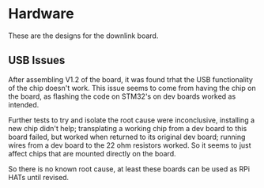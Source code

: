 # Hardware

These are the designs for the downlink board.

## USB Issues

After assembling V1.2 of the board, it was found trhat the USB functionality of the chip doesn't work. This issue seems to come from having the chip on the board, as flashing the code on STM32's on dev boards worked as intended. 

Further tests to try and isolate the root cause were inconclusive, installing a new chip didn't help; transplating a working chip from a dev board to this board failed, but worked when returned to its original dev board; running wires from a dev board to the 22 ohm resistors worked. So it seems to just affect chips that are mounted directly on the board.

So there is no known root cause, at least these boards can be used as RPi HATs until revised.
